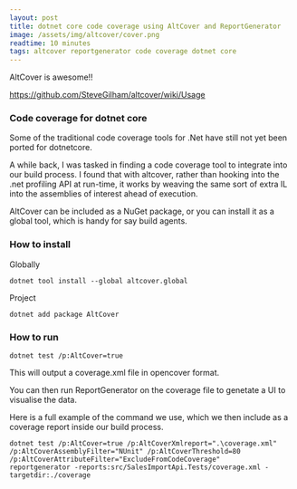 ```yaml
---
layout: post
title: dotnet core code coverage using AltCover and ReportGenerator
image: /assets/img/altcover/cover.png
readtime: 10 minutes
tags: altcover reportgenerator code coverage dotnet core
---
```


AltCover is awesome!!

https://github.com/SteveGilham/altcover/wiki/Usage


### Code coverage for dotnet core

Some of the traditional code coverage tools for .Net have still not yet been ported for dotnetcore.

A while back, I was tasked in finding a code coverage tool to integrate into our build process. I found that with altcover, rather than hooking into the .net profiling API at run-time, it works by weaving the same sort of extra IL into the assemblies of interest ahead of execution. 

AltCover can be included as a NuGet package, or you can install it as a global tool, which is handy for say build agents. 

### How to install

Globally

```
dotnet tool install --global altcover.global
```

Project

```
dotnet add package AltCover
```

### How to run

```
dotnet test /p:AltCover=true
```

This will output a coverage.xml file in opencover format.

You can then run ReportGenerator on the coverage file to genetate a UI to visualise the data.

Here is a full example of the command we use, which we then include as a coverage report inside our build process.

```
dotnet test /p:AltCover=true /p:AltCoverXmlreport=".\coverage.xml" /p:AltCoverAssemblyFilter="NUnit" /p:AltCoverThreshold=80 /p:AltCoverAttributeFilter="ExcludeFromCodeCoverage"
reportgenerator -reports:src/SalesImportApi.Tests/coverage.xml -targetdir:./coverage
```

<amp-img src="/assets/img/altcover/report.png"
  width="2810"
  height="1564"
  layout="responsive">
</amp-img>
